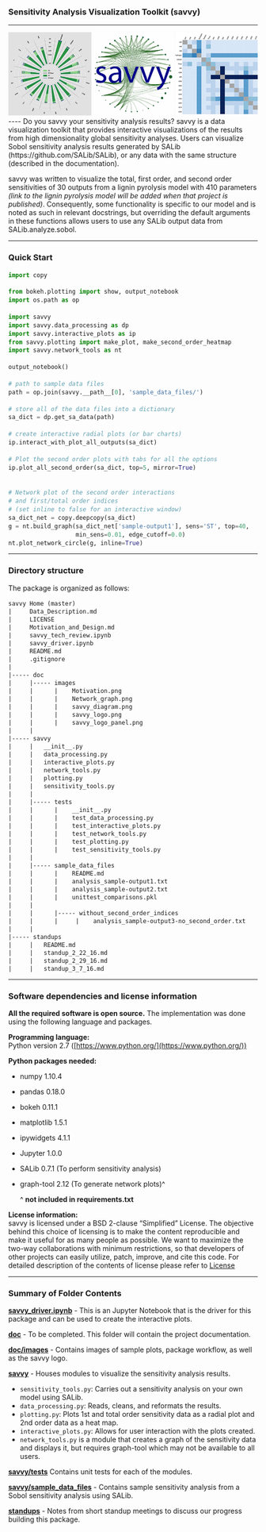 ### Sensitivity Analysis Visualization Toolkit (savvy)                             
----
<img src="doc/images/savvy_logo_panel.png">
----
Do you savvy your sensitivity analysis results?  savvy is a data visualization toolkit that provides interactive visualizations of the results from high dimensionality global sensitivity analyses.  Users can visualize Sobol sensitivity analysis results generated by SALib (https://github.com/SALib/SALib), or any data with the same structure (described in the documentation).  

savvy was written to visualize the total, first order, and second order sensitivities of 30 outputs from a lignin pyrolysis model with 410 parameters *(link to the lignin pyrolysis model will be added when that project is published)*.  Consequently, some functionality is specific to our model and is noted as such in relevant docstrings, but overriding the default arguments in these functions allows users to use any SALib output data from SALib.analyze.sobol.

----
### Quick Start
```python
import copy

from bokeh.plotting import show, output_notebook
import os.path as op

import savvy
import savvy.data_processing as dp
import savvy.interactive_plots as ip
from savvy.plotting import make_plot, make_second_order_heatmap
import savvy.network_tools as nt

output_notebook()

# path to sample data files
path = op.join(savvy.__path__[0], 'sample_data_files/')

# store all of the data files into a dictionary
sa_dict = dp.get_sa_data(path)

# create interactive radial plots (or bar charts)
ip.interact_with_plot_all_outputs(sa_dict)

# Plot the second order plots with tabs for all the options
ip.plot_all_second_order(sa_dict, top=5, mirror=True)


# Network plot of the second order interactions
# and first/total order indices
# (set inline to false for an interactive window)
sa_dict_net = copy.deepcopy(sa_dict)
g = nt.build_graph(sa_dict_net['sample-output1'], sens='ST', top=40,
                   min_sens=0.01, edge_cutoff=0.0)
nt.plot_network_circle(g, inline=True)
```
---
### Directory structure
The package is organized as follows:
```
savvy Home (master)
|     Data_Description.md
|     LICENSE
|     Motivation_and_Design.md
|     savvy_tech_review.ipynb
|     savvy_driver.ipynb
|     README.md
|     .gitignore
|  
|----- doc
|     |----- images
|     |      |    Motivation.png
|     |      |    Network_graph.png
|     |      |    savvy_diagram.png
|     |      |    savvy_logo.png
|     |      |    savvy_logo_panel.png
|     |
|----- savvy
|     |   __init__.py
|     |   data_processing.py
|     |   interactive_plots.py
|     |   network_tools.py
|     |   plotting.py
|     |   sensitivity_tools.py
|     |
|     |----- tests
|     |      |    __init__.py
|     |      |    test_data_processing.py
|     |      |    test_interactive_plots.py
|     |      |    test_network_tools.py
|     |      |    test_plotting.py
|     |      |    test_sensitivity_tools.py
|     |
|     |----- sample_data_files
|     |      |    README.md
|     |      |    analysis_sample-output1.txt
|     |      |    analysis_sample-output2.txt
|     |      |    unittest_comparisons.pkl
|     |
|     |      |----- without_second_order_indices
|     |      |     |    analysis_sample-output3-no_second_order.txt
|     |       
|----- standups
|     |   README.md
|     |   standup_2_22_16.md
|     |   standup_2_29_16.md
|     |   standup_3_7_16.md
```
----
### Software dependencies and license information

**All the required software is open source.**  The implementation was done using the following language and packages.  

**Programming language:**   
Python version 2.7  ([https://www.python.org/](https://www.python.org/))

**Python packages needed:**
- numpy 1.10.4
- pandas 0.18.0
- bokeh 0.11.1
- matplotlib 1.5.1
- ipywidgets 4.1.1
- Jupyter 1.0.0
- SALib 0.7.1 (To perform sensitivity analysis)
- graph-tool 2.12 (To generate network plots)^

  ^ **not included in requirements.txt**

**License information:**   
savvy is licensed under a BSD 2-clause “Simplified” License. The objective behind this choice of licensing is to make the content reproducible and make it useful for as many people as possible. We want to maximize the two-way collaborations with minimum restrictions, so that developers of other projects can easily utilize, patch, improve, and cite this code.
For detailed description of the contents of license please refer to [License](https://github.com/houghb/savvy/blob/master/LICENSE)

----
### Summary of Folder Contents

**[savvy_driver.ipynb](https://github.com/houghb/savvy/blob/master/savvy_driver.ipynb)** - This is an Jupyter Notebook that is the driver for this package and can be used to create the interactive plots.

**[doc](https://github.com/houghb/savvy/tree/master/doc)** - To be completed.  This folder will contain the project documentation.

**[doc/images](https://github.com/houghb/savvy/tree/master/doc/images)** - Contains images of sample plots, package workflow, as well as the savvy logo.

**[savvy](https://github.com/houghb/savvy/tree/master/savvy)** - Houses modules to visualize the sensitivity analysis results.

-  `sensitivity_tools.py`: Carries out a sensitivity analysis on your own model using SALib.
- `data_processing.py`: Reads, cleans, and reformats the results.
- `plotting.py`: Plots 1st and total order sensitivity data as a radial plot and 2nd order data as a heat map.
- `interactive_plots.py`: Allows for user interaction with the plots created.
- `network_tools.py` is a module that creates a graph of the sensitivity data and displays it, but requires graph-tool which may not be available to all users.

**[savvy/tests](https://github.com/houghb/savvy/tree/master/savvy/tests)** Contains unit tests for each of the modules.

**[savvy/sample_data_files](https://github.com/houghb/savvy/tree/master/savvy/sample_data_files)** - Contains sample sensitivity analysis from a Sobol sensitivity analysis using SALib.

**[standups](https://github.com/houghb/savvy/tree/master/standups)** - Notes from short standup meetings to discuss our progress building this package.
